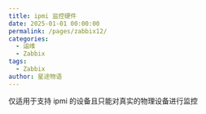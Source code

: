 ```yaml
---
title: ipmi 监控硬件
date: 2025-01-01 00:00:00
permalink: /pages/zabbix12/
categories:
  - 运维
  - Zabbix
tags:
  - Zabbix
author: 星途物语
---
```

仅适用于支持 ipmi 的设备且只能对真实的物理设备进行监控